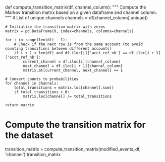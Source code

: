 def compute_transition_matrix(df, channel_column):
    """
    Compute the Markov transition matrix based on a given dataframe and channel column.
    """
    # List of unique channels
    channels = df[channel_column].unique()
    
    # Initialize the transition matrix with zeros
    matrix = pd.DataFrame(0, index=channels, columns=channels)
    
    for i in range(len(df) - 1):
        # Check if the next row is from the same account (to avoid counting transitions between different accounts)
        if i + 1 < len(df) and df.iloc[i]['acct_ref_nb'] == df.iloc[i + 1]['acct_ref_nb']:
            current_channel = df.iloc[i][channel_column]
            next_channel = df.iloc[i + 1][channel_column]
            matrix.at[current_channel, next_channel] += 1
            
    # Convert counts to probabilities
    for channel in channels:
        total_transitions = matrix.loc[channel].sum()
        if total_transitions > 0:
            matrix.loc[channel] /= total_transitions
            
    return matrix

# Compute the transition matrix for the dataset
transition_matrix = compute_transition_matrix(modified_events_df, 'channel')
transition_matrix
